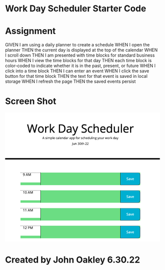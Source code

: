 # Work Day Scheduler Starter Code

# Assignment

GIVEN I am using a daily planner to create a schedule
WHEN I open the planner
THEN the current day is displayed at the top of the calendar
WHEN I scroll down
THEN I am presented with time blocks for standard business hours
WHEN I view the time blocks for that day
THEN each time block is color-coded to indicate whether it is in the past, present, or future
WHEN I click into a time block
THEN I can enter an event
WHEN I click the save button for that time block
THEN the text for that event is saved in local storage
WHEN I refresh the page
THEN the saved events persist

# Screen Shot

![image of project](./assets/images/Screen%20Shot%202022-06-30%20at%2011.13.05%20PM.png)

# Created by John Oakley 6.30.22